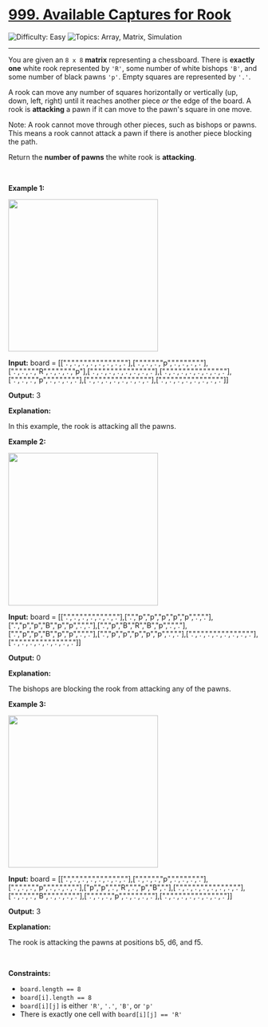 <h1>
  <a href="https://leetcode.com/problems/available-captures-for-rook/">
    999. Available Captures for Rook
  </a>
</h1>
<img src='https://img.shields.io/badge/Difficulty-Easy-greenlight' alt='Difficulty: Easy' />
<img src='https://img.shields.io/badge/Topics-Array%2C%20Matrix%2C%20Simulation-blue' alt='Topics: Array, Matrix, Simulation' />

<hr />

<p>You are given an <code>8 x 8</code> <strong>matrix</strong> representing a chessboard. There is <strong>exactly one</strong> white rook represented by <code>'R'</code>, some number of white bishops <code>'B'</code>, and some number of black pawns <code>'p'</code>. Empty squares are represented by <code>'.'</code>.</p>

<p>A rook can move any number of squares horizontally or vertically (up, down, left, right) until it reaches another piece <em>or</em> the edge of the board. A rook is <strong>attacking</strong> a pawn if it can move to the pawn's square in one move.</p>

<p>Note: A rook cannot move through other pieces, such as bishops or pawns. This means a rook cannot attack a pawn if there is another piece blocking the path.</p>

<p>Return the <strong>number of pawns</strong> the white rook is <strong>attacking</strong>.</p>

<p>&nbsp;</p>
<p><strong class="example">Example 1:</strong></p>
<img alt="" src="https://assets.leetcode.com/uploads/2019/02/20/1253_example_1_improved.PNG" style="width: 300px; height: 305px;">
<div class="example-block">
<p><strong>Input:</strong> <span class="example-io">board = [[".",".",".",".",".",".",".","."],[".",".",".","p",".",".",".","."],[".",".",".","R",".",".",".","p"],[".",".",".",".",".",".",".","."],[".",".",".",".",".",".",".","."],[".",".",".","p",".",".",".","."],[".",".",".",".",".",".",".","."],[".",".",".",".",".",".",".","."]]</span></p>

<p><strong>Output:</strong> <span class="example-io">3</span></p>

<p><strong>Explanation:</strong></p>

<p>In this example, the rook is attacking all the pawns.</p>
</div>

<p><strong class="example">Example 2:</strong></p>
<img alt="" src="https://assets.leetcode.com/uploads/2019/02/19/1253_example_2_improved.PNG" style="width: 300px; height: 306px;">
<div class="example-block">
<p><strong>Input:</strong> <span class="example-io">board = [[".",".",".",".",".",".","."],[".","p","p","p","p","p",".","."],[".","p","p","B","p","p",".","."],[".","p","B","R","B","p",".","."],[".","p","p","B","p","p",".","."],[".","p","p","p","p","p",".","."],[".",".",".",".",".",".",".","."],[".",".",".",".",".",".",".","."]]</span></p>

<p><strong>Output:</strong> <span class="example-io">0</span></p>

<p><strong>Explanation:</strong></p>

<p>The bishops are blocking the rook from attacking any of the pawns.</p>
</div>

<p><strong class="example">Example 3:</strong></p>
<img alt="" src="https://assets.leetcode.com/uploads/2019/02/20/1253_example_3_improved.PNG" style="width: 300px; height: 305px;">
<div class="example-block">
<p><strong>Input:</strong> <span class="example-io">board = [[".",".",".",".",".",".",".","."],[".",".",".","p",".",".",".","."],[".",".",".","p",".",".",".","."],["p","p",".","R",".","p","B","."],[".",".",".",".",".",".",".","."],[".",".",".","B",".",".",".","."],[".",".",".","p",".",".",".","."],[".",".",".",".",".",".",".","."]]</span></p>

<p><strong>Output:</strong> <span class="example-io">3</span></p>

<p><strong>Explanation:</strong></p>

<p>The rook is attacking the pawns at positions b5, d6, and f5.</p>
</div>

<p>&nbsp;</p>
<p><strong>Constraints:</strong></p>

<ul>
	<li><code>board.length == 8</code></li>
	<li><code>board[i].length == 8</code></li>
	<li><code>board[i][j]</code> is either <code>'R'</code>, <code>'.'</code>, <code>'B'</code>, or <code>'p'</code></li>
	<li>There is exactly one cell with <code>board[i][j] == 'R'</code></li>
</ul>
